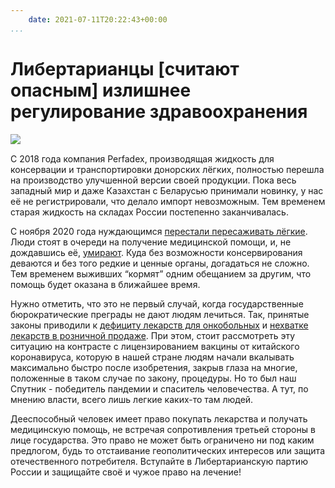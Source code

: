 ```yaml
---
    date: 2021-07-11T20:22:43+00:00
...
```


# Либертарианцы [считают опасным] излишнее регулирование здравоохранения

![​](https://telegra.ph/file/e278d7e746eea081a4bc5.jpg)

С 2018 года компания Perfadex, производящая жидкость для консервации и транспортировки донорских лёгких, полностью перешла на производство улучшенной версии своей продукции. Пока весь западный мир и даже Казахстан с Беларусью принимали новинку, у нас её не регистрировали, что делало импорт невозможным. Тем временем старая жидкость на складах России постепенно заканчивалась.

С ноября 2020 года нуждающимся [перестали пересаживать лёгкие](https://www.e1.ru/text/health/2021/07/06/70010540/). Люди стоят в очереди на получение медицинской помощи, и, не дождавшись её, [умирают](https://takiedela.ru/news/2021/07/01/smert-semenovoy/). Куда без возможности консервирования деваются и без того редкие и ценные органы, догадаться не сложно. Тем временем выживших “кормят” одним обещанием за другим, что помощь будет оказана в ближайшее время.

Нужно отметить, что это не первый случай, когда государственные бюрократические преграды не дают людям лечиться. Так, принятые законы приводили к [дефициту лекарств для онкобольных](https://iz.ru/922014/valeriia-nodelman/u-nas-budet-rezkii-skachok-smertnosti) и [нехватке лекарств в розничной продаже](https://www.the-village.ru/city/interview/374529-net-lekarstv). При этом, стоит рассмотреть эту ситуацию на контрасте с лицензированием вакцины от китайского коронавируса, которую в нашей стране людям начали вкалывать максимально быстро после изобретения, закрыв глаза на многие, положенные в таком случае по закону, процедуры. Но то был наш Спутник - победитель пандемии и спаситель человечества. А тут, по мнению власти, всего лишь легкие каких-то там людей. 

Дееспособный человек имеет право покупать лекарства и получать медицинскую помощь, не встречая сопротивления третьей стороны в лице государства. Это право не может быть ограничено ни под каким предлогом, будь то отстаивание геополитических интересов или защита отечественного потребителя. Вступайте в Либертарианскую партию России и защищайте своё и чужое право на лечение!
